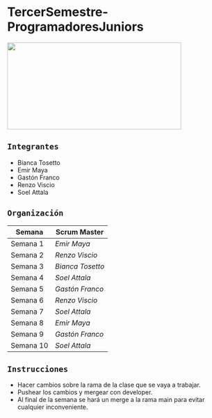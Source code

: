 # TercerSemestre-ProgramadoresJuniors
<img src="https://media.giphy.com/media/qgQUggAC3Pfv687qPC/giphy.gif" align="center" height="200" width="400" />

## `Integrantes`

- Bianca Tosetto
- Emir Maya
- Gastón Franco
- Renzo Viscio
- Soel Attala

## `Organización`

| Semana | Scrum Master |
| ---- | ---- |
|  Semana 1 | *Emir Maya* |
|  Semana 2 | *Renzo Viscio* |
|  Semana 3 | *Bianca Tosetto* |
|  Semana 4| *Soel Attala* |
|  Semana 5 | *Gastón Franco* |
|  Semana 6 | *Renzo Viscio* |
|  Semana 7 | *Soel Attala* |
|  Semana 8| *Emir Maya* |
|  Semana 9 | *Gastón Franco* |
|  Semana 10 | *Soel Attala* |


## `Instrucciones` 
- Hacer cambios sobre la rama de la clase que se vaya a trabajar.
- Pushear los cambios y mergear con developer. 
- Al final de la semana se hará un merge a la rama main para evitar cualquier inconveniente.
